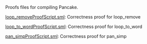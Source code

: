 Proofs files for compiling Pancake.

[loop_removeProofScript.sml](loop_removeProofScript.sml):
Correctness proof for loop_remove

[loop_to_wordProofScript.sml](loop_to_wordProofScript.sml):
Correctness proof for loop_to_word

[pan_simpProofScript.sml](pan_simpProofScript.sml):
Correctness proof for pan_simp
